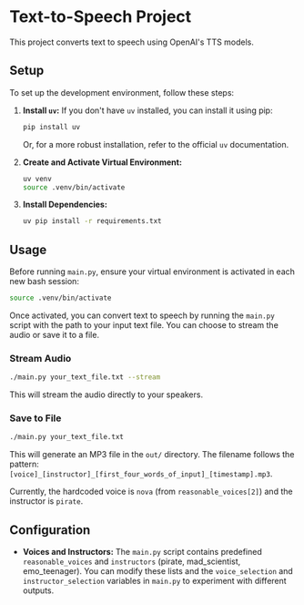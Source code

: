 # Text-to-Speech Project

This project converts text to speech using OpenAI's TTS models.

## Setup

To set up the development environment, follow these steps:

1.  **Install `uv`:**
    If you don't have `uv` installed, you can install it using pip:

    ```bash
    pip install uv
    ```

    Or, for a more robust installation, refer to the official `uv` documentation.

2.  **Create and Activate Virtual Environment:**

    ```bash
    uv venv
    source .venv/bin/activate
    ```

3.  **Install Dependencies:**
    ```bash
    uv pip install -r requirements.txt
    ```

## Usage

Before running `main.py`, ensure your virtual environment is activated in each new bash session:

```bash
source .venv/bin/activate
```

Once activated, you can convert text to speech by running the `main.py` script with the path to your input text file. You can choose to stream the audio or save it to a file.

### Stream Audio

```bash
./main.py your_text_file.txt --stream
```

This will stream the audio directly to your speakers.

### Save to File

```bash
./main.py your_text_file.txt
```

This will generate an MP3 file in the `out/` directory. The filename follows the pattern: `[voice]_[instructor]_[first_four_words_of_input]_[timestamp].mp3`.

Currently, the hardcoded voice is `nova` (from `reasonable_voices[2]`) and the instructor is `pirate`.

## Configuration

- **Voices and Instructors:** The `main.py` script contains predefined `reasonable_voices` and `instructors` (pirate, mad_scientist, emo_teenager). You can modify these lists and the `voice_selection` and `instructor_selection` variables in `main.py` to experiment with different outputs.
